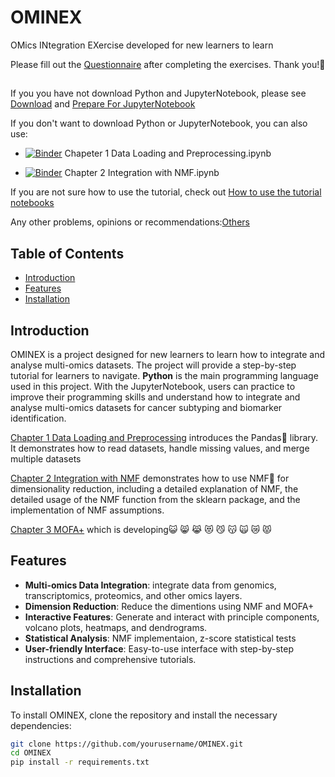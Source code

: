 # OMINEX 
OMics INtegration EXercise developed for new learners to learn

Please fill out the [Questionnaire](https://forms.gle/d7zyjiC8pYtwRt3r6) after completing the exercises. Thank you!💙
## 


If you you have not download Python and JupyterNotebook, please see [Download](https://github.com/WanbingZeng/OMINEX/blob/main/Prepare_for_JupyterNotebook/Pre_1%20How%20to%20download%20the%20Jupyter%20Notebook.pdf) and [Prepare For JupyterNotebook](https://github.com/WanbingZeng/OMINEX/blob/main/Prepare_for_JupyterNotebook/Pre_3%20How%20to%20use%20the%20Jupyter%20Notebook.pdf)
  
If you don't want to download Python or JupyterNotebook, you can also use:

- [![Binder](https://mybinder.org/badge_logo.svg)](https://mybinder.org/v2/gh/WanbingZeng/OMINEX/HEAD?labpath=Chapeter+1+Data+Loading+and+Preprocessing.ipynb)   Chapeter 1 Data Loading and Preprocessing.ipynb

- [![Binder](https://mybinder.org/badge_logo.svg)](https://mybinder.org/v2/gh/WanbingZeng/OMINEX/HEAD?labpath=Chapter+2+Integration+with+NMF.ipynb)  Chapter 2 Integration with NMF.ipynb

If you are not sure how to use the tutorial, check out [How to use the tutorial notebooks](https://github.com/WanbingZeng/OMINEX/blob/main/Prepare_for_JupyterNotebook/Pre_2%20How%20to%20open%20the%20tutorial%20notebook.pdf)

Any other problems, opinions or recommendations:[Others](https://forms.gle/uCfHM3xHkMbg7Vnv7)


## Table of Contents
- [Introduction](#introduction)
- [Features](#features)
- [Installation](#installation)

## Introduction

OMINEX is a project designed for new learners to learn how to integrate and analyse multi-omics datasets. The project will provide a step-by-step tutorial for learners to navigate. **Python** is the main programming language used in this project. With the JupyterNotebook, users can practice to improve their programming skills and understand how to integrate and analyse multi-omics datasets for cancer subtyping and biomarker identification.

[Chapter 1 Data Loading and Preprocessing](https://github.com/WanbingZeng/OMINEX/blob/main/Chapeter%201%20Data%20Loading%20and%20Preprocessing.ipynb) introduces the Pandas🐼 library. It demonstrates how to read datasets, handle missing values, and merge multiple datasets

[Chapter 2 Integration with NMF](https://github.com/WanbingZeng/OMINEX/blob/main/Chapter%202%20Integration%20with%20NMF.ipynb) demonstrates how to use NMF🦅 for dimensionality reduction, including a detailed explanation of NMF, the detailed usage of the NMF function from the sklearn package, and the implementation of NMF assumptions.

[Chapter 3 MOFA+](£MOFA+) which is developing😺 😸 😹 😻 😼 😽 🙀 😿 😾

## Features

- **Multi-omics Data Integration**: integrate data from genomics, transcriptomics, proteomics, and other omics layers.
- **Dimension Reduction**: Reduce the dimentions using NMF and MOFA+
- **Interactive Features**: Generate and interact with principle components, volcano plots, heatmaps, and dendrograms.
- **Statistical Analysis**: NMF implementaion, z-score statistical tests
- **User-friendly Interface**: Easy-to-use interface with step-by-step instructions and comprehensive tutorials.

## Installation

To install OMINEX, clone the repository and install the necessary dependencies:

```bash
git clone https://github.com/yourusername/OMINEX.git
cd OMINEX
pip install -r requirements.txt
